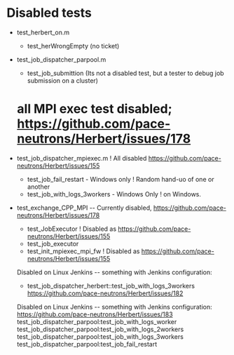 # Disabled tests

- test_herbert_on.m
  - test_herWrongEmpty (no ticket)

- test_job_dispatcher_parpool.m
  - test_job_submittion (Its not a disabled test, but a tester to debug job submission on a cluster)

  # all MPI exec test disabled; https://github.com/pace-neutrons/Herbert/issues/178
- test_job_dispatcher_mpiexec.m                 ! All disabled https://github.com/pace-neutrons/Herbert/issues/155
  - test_job_fail_restart - Windows only        ! Random hand-uo of one or another
  - test_job_with_logs_3workers - Windows Only  ! on Windows.
  
- test_exchange_CPP_MPI -- Currently disabled, https://github.com/pace-neutrons/Herbert/issues/178
  - test_JobExecutor ! Disabled as https://github.com/pace-neutrons/Herbert/issues/155  
  - test_job_executor
  - test_init_mpiexec_mpi_fw  ! Disabled as https://github.com/pace-neutrons/Herbert/issues/155

  
  Disabled on Linux Jenkins -- something with Jenkins configuration:
  - test_job_dispatcher_herbert::test_job_with_logs_3workers  https://github.com/pace-neutrons/Herbert/issues/182
  
  Disabled on Linux Jenkins -- something with Jenkins configuration:
  https://github.com/pace-neutrons/Herbert/issues/183
    test_job_dispatcher_parpool:test_job_with_logs_worker
    test_job_dispatcher_parpool:test_job_with_logs_2workers
    test_job_dispatcher_parpool:test_job_with_logs_3workers
    test_job_dispatcher_parpool:test_job_fail_restart